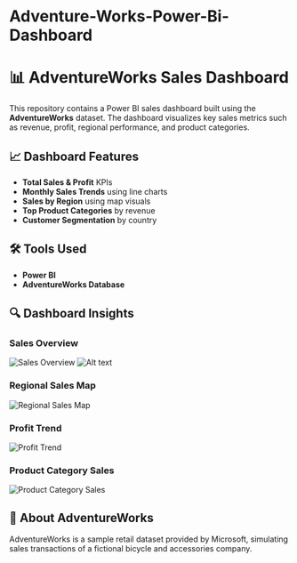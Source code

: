 # Adventure-Works-Power-Bi-Dashboard
# 📊 AdventureWorks Sales Dashboard

This repository contains a Power BI sales dashboard built using the **AdventureWorks** dataset. The dashboard visualizes key sales metrics such as revenue, profit, regional performance, and product categories.


## 📈 Dashboard Features

- **Total Sales & Profit** KPIs
- **Monthly Sales Trends** using line charts
- **Sales by Region** using map visuals
- **Top Product Categories** by revenue
- **Customer Segmentation** by country

## 🛠 Tools Used

- **Power BI**
- **AdventureWorks Database**

## 🔍 Dashboard Insights

### Sales Overview
![Sales Overview](screenshots/1.png)
![Alt text]([screenshots/1.png](https://github.com/rahi19patel/Adventure-Works-Power-Bi-Dashboard/blob/main/Screenshot%202025-05-18%20141936.png))


### Regional Sales Map  
![Regional Sales Map](screenshots/2.png)

### Profit Trend  
![Profit Trend](screenshots/3.png)

### Product Category Sales  
![Product Category Sales](screenshots/4.png)

## 📎 About AdventureWorks

AdventureWorks is a sample retail dataset provided by Microsoft, simulating sales transactions of a fictional bicycle and accessories company.

